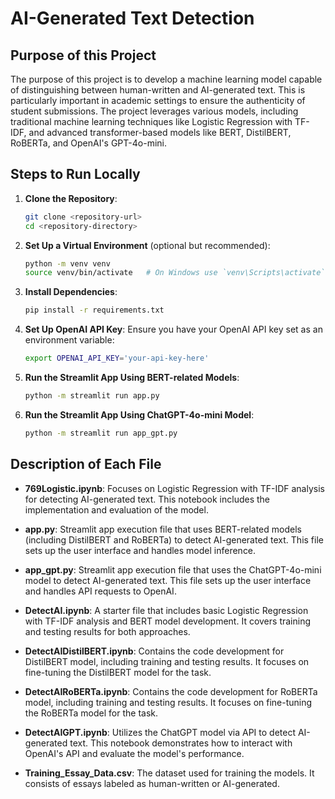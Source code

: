 # AI-Generated Text Detection

## Purpose of this Project

The purpose of this project is to develop a machine learning model capable of distinguishing between human-written and AI-generated text. This is particularly important in academic settings to ensure the authenticity of student submissions. The project leverages various models, including traditional machine learning techniques like Logistic Regression with TF-IDF, and advanced transformer-based models like BERT, DistilBERT, RoBERTa, and OpenAI's GPT-4o-mini.

## Steps to Run Locally

1. **Clone the Repository**:
    ```bash
    git clone <repository-url>
    cd <repository-directory>
    ```

2. **Set Up a Virtual Environment** (optional but recommended):
    ```bash
    python -m venv venv
    source venv/bin/activate   # On Windows use `venv\Scripts\activate`
    ```

3. **Install Dependencies**:
    ```bash
    pip install -r requirements.txt
    ```

4. **Set Up OpenAI API Key**:
    Ensure you have your OpenAI API key set as an environment variable:
    ```bash
    export OPENAI_API_KEY='your-api-key-here'
    ```

5. **Run the Streamlit App Using BERT-related Models**:
    ```bash
    python -m streamlit run app.py
    ```

6. **Run the Streamlit App Using ChatGPT-4o-mini Model**:
    ```bash
    python -m streamlit run app_gpt.py
    ```

## Description of Each File

- **769Logistic.ipynb**: Focuses on Logistic Regression with TF-IDF analysis for detecting AI-generated text. This notebook includes the implementation and evaluation of the model.

- **app.py**: Streamlit app execution file that uses BERT-related models (including DistilBERT and RoBERTa) to detect AI-generated text. This file sets up the user interface and handles model inference.

- **app_gpt.py**: Streamlit app execution file that uses the ChatGPT-4o-mini model to detect AI-generated text. This file sets up the user interface and handles API requests to OpenAI.

- **DetectAI.ipynb**: A starter file that includes basic Logistic Regression with TF-IDF analysis and BERT model development. It covers training and testing results for both approaches.

- **DetectAIDistilBERT.ipynb**: Contains the code development for DistilBERT model, including training and testing results. It focuses on fine-tuning the DistilBERT model for the task.

- **DetectAIRoBERTa.ipynb**: Contains the code development for RoBERTa model, including training and testing results. It focuses on fine-tuning the RoBERTa model for the task.

- **DetectAIGPT.ipynb**: Utilizes the ChatGPT model via API to detect AI-generated text. This notebook demonstrates how to interact with OpenAI's API and evaluate the model's performance.

- **Training_Essay_Data.csv**: The dataset used for training the models. It consists of essays labeled as human-written or AI-generated.
